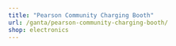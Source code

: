 ```yaml
---
title: "Pearson Community Charging Booth"
url: /ganta/pearson-community-charging-booth/
shop: electronics
---
```

